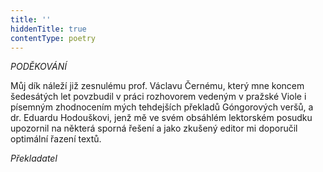 ```yaml
---
title: ''
hiddenTitle: true
contentType: poetry
---
```


<section>

*PODĚKOVÁNÍ*

Můj dík náleží již zesnulému prof. Václavu Černému, který mne koncem šedesátých let povzbudil v práci rozhovorem vedeným v pražské Viole i písemným zhodnocením mých tehdejších překladů Góngorových veršů, a dr. Eduardu Hodouškovi, jenž mě ve svém obsáhlém lektorském posudku upozornil na některá sporná řešení a jako zkušený editor mi doporučil optimální řazení textů.

*Překladatel*

</section>
